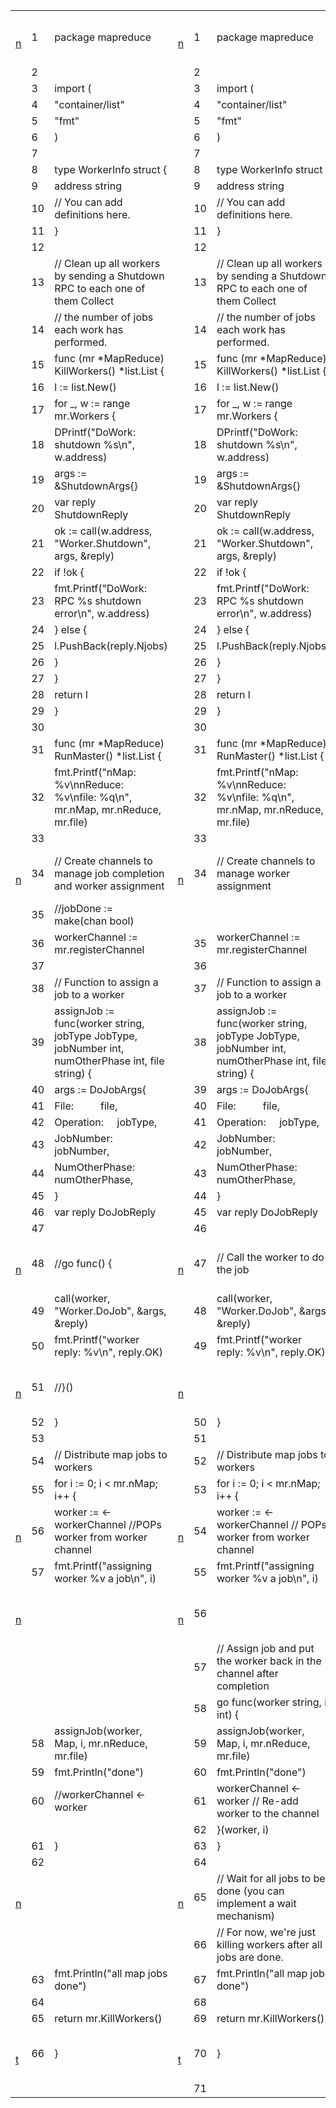 |                                                                                            |     |                                                                                                    |                                                                                            |     |                                                                                                    |
| ------------------------------------------------------------------------------------------ | --- | -------------------------------------------------------------------------------------------------- | ------------------------------------------------------------------------------------------ | --- | -------------------------------------------------------------------------------------------------- |
| [<br><br>n<br><br>](https://mail.google.com/mail/u/0/#m_-3774365751875697129_difference_1) | 1   | package mapreduce                                                                                  | [<br><br>n<br><br>](https://mail.google.com/mail/u/0/#m_-3774365751875697129_difference_1) | 1   | package mapreduce                                                                                  |
|                                                                                            | 2   |                                                                                                    |                                                                                            | 2   |                                                                                                    |
|                                                                                            | 3   | import (                                                                                           |                                                                                            | 3   | import (                                                                                           |
|                                                                                            | 4   | "container/list"                                                                                   |                                                                                            | 4   | "container/list"                                                                                   |
|                                                                                            | 5   | "fmt"                                                                                              |                                                                                            | 5   | "fmt"                                                                                              |
|                                                                                            | 6   | )                                                                                                  |                                                                                            | 6   | )                                                                                                  |
|                                                                                            | 7   |                                                                                                    |                                                                                            | 7   |                                                                                                    |
|                                                                                            | 8   | type WorkerInfo struct {                                                                           |                                                                                            | 8   | type WorkerInfo struct {                                                                           |
|                                                                                            | 9   | address string                                                                                     |                                                                                            | 9   | address string                                                                                     |
|                                                                                            | 10  | // You can add definitions here.                                                                   |                                                                                            | 10  | // You can add definitions here.                                                                   |
|                                                                                            | 11  | }                                                                                                  |                                                                                            | 11  | }                                                                                                  |
|                                                                                            | 12  |                                                                                                    |                                                                                            | 12  |                                                                                                    |
|                                                                                            | 13  | // Clean up all workers by sending a Shutdown RPC to each one of them Collect                      |                                                                                            | 13  | // Clean up all workers by sending a Shutdown RPC to each one of them Collect                      |
|                                                                                            | 14  | // the number of jobs each work has performed.                                                     |                                                                                            | 14  | // the number of jobs each work has performed.                                                     |
|                                                                                            | 15  | func (mr *MapReduce) KillWorkers() *list.List {                                                    |                                                                                            | 15  | func (mr *MapReduce) KillWorkers() *list.List {                                                    |
|                                                                                            | 16  | l := list.New()                                                                                    |                                                                                            | 16  | l := list.New()                                                                                    |
|                                                                                            | 17  | for _, w := range mr.Workers {                                                                     |                                                                                            | 17  | for _, w := range mr.Workers {                                                                     |
|                                                                                            | 18  | DPrintf("DoWork: shutdown %s\n", w.address)                                                        |                                                                                            | 18  | DPrintf("DoWork: shutdown %s\n", w.address)                                                        |
|                                                                                            | 19  | args := &ShutdownArgs{}                                                                            |                                                                                            | 19  | args := &ShutdownArgs{}                                                                            |
|                                                                                            | 20  | var reply ShutdownReply                                                                            |                                                                                            | 20  | var reply ShutdownReply                                                                            |
|                                                                                            | 21  | ok := call(w.address, "Worker.Shutdown", args, &reply)                                             |                                                                                            | 21  | ok := call(w.address, "Worker.Shutdown", args, &reply)                                             |
|                                                                                            | 22  | if !ok {                                                                                           |                                                                                            | 22  | if !ok {                                                                                           |
|                                                                                            | 23  | fmt.Printf("DoWork: RPC %s shutdown error\n", w.address)                                           |                                                                                            | 23  | fmt.Printf("DoWork: RPC %s shutdown error\n", w.address)                                           |
|                                                                                            | 24  | } else {                                                                                           |                                                                                            | 24  | } else {                                                                                           |
|                                                                                            | 25  | l.PushBack(reply.Njobs)                                                                            |                                                                                            | 25  | l.PushBack(reply.Njobs)                                                                            |
|                                                                                            | 26  | }                                                                                                  |                                                                                            | 26  | }                                                                                                  |
|                                                                                            | 27  | }                                                                                                  |                                                                                            | 27  | }                                                                                                  |
|                                                                                            | 28  | return l                                                                                           |                                                                                            | 28  | return l                                                                                           |
|                                                                                            | 29  | }                                                                                                  |                                                                                            | 29  | }                                                                                                  |
|                                                                                            | 30  |                                                                                                    |                                                                                            | 30  |                                                                                                    |
|                                                                                            | 31  | func (mr *MapReduce) RunMaster() *list.List {                                                      |                                                                                            | 31  | func (mr *MapReduce) RunMaster() *list.List {                                                      |
|                                                                                            | 32  | fmt.Printf("nMap: %v\nnReduce: %v\nfile: %q\n", mr.nMap, mr.nReduce, mr.file)                      |                                                                                            | 32  | fmt.Printf("nMap: %v\nnReduce: %v\nfile: %q\n", mr.nMap, mr.nReduce, mr.file)                      |
|                                                                                            | 33  |                                                                                                    |                                                                                            | 33  |                                                                                                    |
| [<br><br>n<br><br>](https://mail.google.com/mail/u/0/#m_-3774365751875697129_difference_2) | 34  | // Create channels to manage job completion and worker assignment                                  | [<br><br>n<br><br>](https://mail.google.com/mail/u/0/#m_-3774365751875697129_difference_2) | 34  | // Create channels to manage worker assignment                                                     |
|                                                                                            | 35  | //jobDone := make(chan bool)                                                                       |                                                                                            |     |                                                                                                    |
|                                                                                            | 36  | workerChannel := mr.registerChannel                                                                |                                                                                            | 35  | workerChannel := mr.registerChannel                                                                |
|                                                                                            | 37  |                                                                                                    |                                                                                            | 36  |                                                                                                    |
|                                                                                            | 38  | // Function to assign a job to a worker                                                            |                                                                                            | 37  | // Function to assign a job to a worker                                                            |
|                                                                                            | 39  | assignJob := func(worker string, jobType JobType, jobNumber int, numOtherPhase int, file string) { |                                                                                            | 38  | assignJob := func(worker string, jobType JobType, jobNumber int, numOtherPhase int, file string) { |
|                                                                                            | 40  | args := DoJobArgs{                                                                                 |                                                                                            | 39  | args := DoJobArgs{                                                                                 |
|                                                                                            | 41  | File:          file,                                                                               |                                                                                            | 40  | File:          file,                                                                               |
|                                                                                            | 42  | Operation:     jobType,                                                                            |                                                                                            | 41  | Operation:     jobType,                                                                            |
|                                                                                            | 43  | JobNumber:     jobNumber,                                                                          |                                                                                            | 42  | JobNumber:     jobNumber,                                                                          |
|                                                                                            | 44  | NumOtherPhase: numOtherPhase,                                                                      |                                                                                            | 43  | NumOtherPhase: numOtherPhase,                                                                      |
|                                                                                            | 45  | }                                                                                                  |                                                                                            | 44  | }                                                                                                  |
|                                                                                            | 46  | var reply DoJobReply                                                                               |                                                                                            | 45  | var reply DoJobReply                                                                               |
|                                                                                            | 47  |                                                                                                    |                                                                                            | 46  |                                                                                                    |
| [<br><br>n<br><br>](https://mail.google.com/mail/u/0/#m_-3774365751875697129_difference_3) | 48  | //go func() {                                                                                      | [<br><br>n<br><br>](https://mail.google.com/mail/u/0/#m_-3774365751875697129_difference_3) | 47  | // Call the worker to do the job                                                                   |
|                                                                                            | 49  | call(worker, "Worker.DoJob", &args, &reply)                                                        |                                                                                            | 48  | call(worker, "Worker.DoJob", &args, &reply)                                                        |
|                                                                                            | 50  | fmt.Printf("worker reply: %v\n", reply.OK)                                                         |                                                                                            | 49  | fmt.Printf("worker reply: %v\n", reply.OK)                                                         |
| [<br><br>n<br><br>](https://mail.google.com/mail/u/0/#m_-3774365751875697129_difference_4) | 51  | //}()                                                                                              | [<br><br>n<br><br>](https://mail.google.com/mail/u/0/#m_-3774365751875697129_difference_4) |     |                                                                                                    |
|                                                                                            | 52  | }                                                                                                  |                                                                                            | 50  | }                                                                                                  |
|                                                                                            | 53  |                                                                                                    |                                                                                            | 51  |                                                                                                    |
|                                                                                            | 54  | // Distribute map jobs to workers                                                                  |                                                                                            | 52  | // Distribute map jobs to workers                                                                  |
|                                                                                            | 55  | for i := 0; i < mr.nMap; i++ {                                                                     |                                                                                            | 53  | for i := 0; i < mr.nMap; i++ {                                                                     |
| [<br><br>n<br><br>](https://mail.google.com/mail/u/0/#m_-3774365751875697129_difference_5) | 56  | worker := <-workerChannel //POPs worker from worker channel                                        | [<br><br>n<br><br>](https://mail.google.com/mail/u/0/#m_-3774365751875697129_difference_5) | 54  | worker := <-workerChannel // POPs worker from worker channel                                       |
|                                                                                            | 57  | fmt.Printf("assigning worker %v a job\n", i)                                                       |                                                                                            | 55  | fmt.Printf("assigning worker %v a job\n", i)                                                       |
| [<br><br>n<br><br>](https://mail.google.com/mail/u/0/#m_-3774365751875697129_difference_6) |     |                                                                                                    | [<br><br>n<br><br>](https://mail.google.com/mail/u/0/#m_-3774365751875697129_difference_6) | 56  |                                                                                                    |
|                                                                                            |     |                                                                                                    |                                                                                            | 57  | // Assign job and put the worker back in the channel after completion                              |
|                                                                                            |     |                                                                                                    |                                                                                            | 58  | go func(worker string, i int) {                                                                    |
|                                                                                            | 58  | assignJob(worker, Map, i, mr.nReduce, mr.file)                                                     |                                                                                            | 59  | assignJob(worker, Map, i, mr.nReduce, mr.file)                                                     |
|                                                                                            | 59  | fmt.Println("done")                                                                                |                                                                                            | 60  | fmt.Println("done")                                                                                |
|                                                                                            | 60  | //workerChannel <- worker                                                                          |                                                                                            | 61  | workerChannel <- worker // Re-add worker to the channel                                            |
|                                                                                            |     |                                                                                                    |                                                                                            | 62  | }(worker, i)                                                                                       |
|                                                                                            | 61  | }                                                                                                  |                                                                                            | 63  | }                                                                                                  |
|                                                                                            | 62  |                                                                                                    |                                                                                            | 64  |                                                                                                    |
| [<br><br>n<br><br>](https://mail.google.com/mail/u/0/#m_-3774365751875697129_difference_7) |     |                                                                                                    | [<br><br>n<br><br>](https://mail.google.com/mail/u/0/#m_-3774365751875697129_difference_7) | 65  | // Wait for all jobs to be done (you can implement a wait mechanism)                               |
|                                                                                            |     |                                                                                                    |                                                                                            | 66  | // For now, we're just killing workers after all jobs are done.                                    |
|                                                                                            | 63  | fmt.Println("all map jobs done")                                                                   |                                                                                            | 67  | fmt.Println("all map jobs done")                                                                   |
|                                                                                            | 64  |                                                                                                    |                                                                                            | 68  |                                                                                                    |
|                                                                                            | 65  | return mr.KillWorkers()                                                                            |                                                                                            | 69  | return mr.KillWorkers()                                                                            |
| [<br><br>t<br><br>](https://mail.google.com/mail/u/0/#m_-3774365751875697129_top)          | 66  | }                                                                                                  | [<br><br>t<br><br>](https://mail.google.com/mail/u/0/#m_-3774365751875697129_top)          | 70  | }                                                                                                  |
|                                                                                            |     |                                                                                                    |                                                                                            | 71  |                                                                                                    |